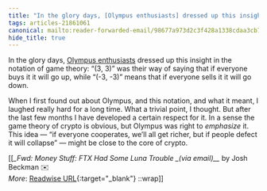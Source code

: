 ```yaml
---
title: "In the glory days, [Olympus enthusiasts] dressed up this insight ..."
tags: articles-21861061
canonical: mailto:reader-forwarded-email/98677a973d2c3f428a1338cdaa3cb7ec
hide_title: true
---
```


In the glory days, [Olympus enthusiasts](https://link.mail.bloombergbusiness.com/click/29960075.389300/aHR0cHM6Ly9hbGV4YW5kZXItcm96bm93c2tpLm1lZGl1bS5jb20vdGhlLW9obWl6YXRpb24tb2YtZGVmaS0zLTMtOWU0MTA1MDllMGFj/630657ea9ad01a9b280f27cbB27e5c5bd) dressed up this insight in the notation of game theory: “(3, 3)” was their way of saying that if everyone buys it it will go up, while “(-3, -3)” means that if everyone sells it it will go down.

When I first found out about Olympus, and this notation, and what it meant, I laughed really hard for a long time. What a trivial point, I thought. But after the last few months I have developed a certain respect for it. In a sense the game theory of crypto is obvious, but Olympus was right to *emphasize* it. This idea — “if everyone cooperates, we’ll all get richer, but if people defect it will collapse” — might be close to the core of crypto.


[[<cite>_Fwd: Money Stuff: FTX Had Some Luna Trouble _(via email)__</cite> by Josh Beckman ✉️<br>
_More_: [Readwise URL](https://readwise.io/open/432369397){:target="_blank"}
::wrap]]
